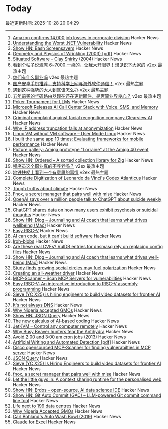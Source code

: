 # Today

最近更新时间: 2025-10-28 20:04:29

--- 
1. [Amazon confirms 14,000 job losses in corporate division](https://www.bbc.com/news/articles/c1m3zm9jnl1o) Hacker News
2. [Understanding the Worst .NET Vulnerability](https://andrewlock.net/understanding-the-worst-dotnet-vulnerability-request-smuggling-and-cve-2025-55315/) Hacker News
3. [Show HN: Bash Screensavers](https://github.com/attogram/bash-screensavers) Hacker News
4. [Geometry and Physics of Wrinkling (2003) [pdf]](https://softmath.seas.harvard.edu/wp-content/uploads/2019/10/2003-03.pdf) Hacker News
5. [Situated Software – Clay Shirky (2004)](http://shirky.com/essays/situated-software/) Hacker News
6. [看到个帖子说酒席 6~7000 一桌的，让我大开眼界！想见识下大家的](https://www.v2ex.com/t/1168928) v2ex 最热主题
7. [你们有什么副业吗](https://www.v2ex.com/t/1168877) v2ex 最热主题
8. [国产安卓手机推荐，支持科学上网与海外软件通信！](https://www.v2ex.com/t/1168796) v2ex 最热主题
9. [遇到这种强势的大人到底该怎么办](https://www.v2ex.com/t/1168872) v2ex 最热主题
10. [五年前买的华硕路由器现在还在更新固件，是否算业界良心？](https://www.v2ex.com/t/1168788) v2ex 最热主题
11. [Poker Tournament for LLMs](https://pokerbattle.ai/event) Hacker News
12. [Microsoft Releases AI Call Center Stack with Voice, SMS, and Memory](https://github.com/microsoft/call-center-ai) Hacker News
13. [Criminal complaint against facial recognition company Clearview AI](https://noyb.eu/en/criminal-complaint-against-facial-recognition-company-clearview-ai) Hacker News
14. [Why IP address truncation fails at anonymization](https://00f.net/2025/10/27/ip-anonymization/) Hacker News
15. [Linux VM without VM software – User Mode Linux](https://popovicu.com/posts/linux-vm-without-vm-software-user-mode/) Hacker News
16. [I built the same app 10 times: Evaluating frameworks for mobile performance](https://www.lorenstew.art/blog/10-kanban-boards/) Hacker News
17. [Picture gallery: Amiga prototype "Lorraine" at the Amiga 40 event](https://www.amiga-news.de/en/news/AN-2025-10-00110-EN.html) Hacker News
18. [Show HN: Ordered – A sorted collection library for Zig](https://news.ycombinator.com/item?id=45729457) Hacker News
19. [程序员这个职业真的不养老吗？](https://www.v2ex.com/t/1168799) v2ex 最热主题
20. [地铁扶梯上看到一个有意思的事情](https://www.v2ex.com/t/1168795) v2ex 最热主题
21. [Complete Digitization of Leonardo da Vinci's Codex Atlanticus](https://www.openculture.com/2025/10/digitization-of-leonardo-da-vincis-codex-atlanticus.html) Hacker News
22. [Tough truths about climate](https://www.gatesnotes.com/home/home-page-topic/reader/three-tough-truths-about-climate) Hacker News
23. [Fnox, a secret manager that pairs well with mise](https://github.com/jdx/mise/discussions/6779) Hacker News
24. [OpenAI says over a million people talk to ChatGPT about suicide weekly](https://techcrunch.com/2025/10/27/openai-says-over-a-million-people-talk-to-chatgpt-about-suicide-weekly/) Hacker News
25. [ChatGPT shares data on how many users exhibit psychosis or suicidal thoughts](https://www.bbc.com/news/articles/c5yd90g0q43o) Hacker News
26. [Show HN: Dlog – Journaling and AI coach that learns what drives wellbeing (Mac)](https://dlog.pro/) Hacker News
27. [Easy RISC-V](https://dramforever.github.io/easyriscv/) Hacker News
28. [AI can code, but it can't build software](https://bytesauna.com/post/coding-vs-software-engineering) Hacker News
29. [Iroh-blobs](https://www.iroh.computer/blog/iroh-blobs-0-95-new-features) Hacker News
30. [Are these real CVEs? VulDB entries for dnsmasq rely on replacing config files](https://seclists.org/oss-sec/2025/q4/79) Hacker News
31. [Show HN: Dlog – Journaling and AI coach that learns what drives well-being (Mac)](https://dlog.pro/) Hacker News
32. [Study finds growing social circles may fuel polarization](https://phys.org/news/2025-10-friends-division-social-circles-fuel.html) Hacker News
33. [Creating an all-weather driver](https://waymo.com/blog/2025/10/creating-an-all-weather-driver) Hacker News
34. [MCP-Scanner – Scan MCP Servers for vulnerabilities](https://github.com/cisco-ai-defense/mcp-scanner) Hacker News
35. [Easy RISC-V: An interactive introduction to RISC-V assembly programming](https://dramforever.github.io/easyriscv/) Hacker News
36. [Sieve (YC X25) is hiring engineers to build video datasets for frontier AI](https://www.sievedata.com/) Hacker News
37. [It's not always DNS](https://notes.pault.ag/its-not-always-dns/) Hacker News
38. [Why Nigeria accepted GMOs](https://www.asimov.press/p/nigeria-crops) Hacker News
39. [Show HN: JSON Query](https://jsonquerylang.org/) Hacker News
40. [The new calculus of AI-based coding](https://blog.joemag.dev/2025/10/the-new-calculus-of-ai-based-coding.html) Hacker News
41. [JetKVM – Control any computer remotely](https://jetkvm.com/) Hacker News
42. [Why Busy Beaver hunters fear the Antihydra](https://benbrubaker.com/why-busy-beaver-hunters-fear-the-antihydra/) Hacker News
43. [Avoid 2:00 and 3:00 am cron jobs (2013)](https://www.endpointdev.com/blog/2013/04/avoid-200-and-300-am-cron-jobs/) Hacker News
44. [Artificial Writing and Automated Detection [pdf]](https://www.nber.org/system/files/working_papers/w34223/w34223.pdf) Hacker News
45. [Cisco opensourced MCP-Scanner for finding vulnerabilties in MCP server](https://github.com/cisco-ai-defense/mcp-scanner) Hacker News
46. [JSON Query](https://jsonquerylang.org/) Hacker News
47. [Sieve (YC X25) Is Hiring Engineers to build video datasets for frontier AI](https://www.sievedata.com/) Hacker News
48. [fnox, a secret manager that pairs well with mise](https://github.com/jdx/mise/discussions/6779) Hacker News
49. [Let the little guys in: A context sharing runtime for the personalised web](https://arjun.md/little-guys) Hacker News
50. [Show HN: Erdos – open-source, AI data science IDE](https://www.lotas.ai/erdos) Hacker News
51. [Show HN: Git Auto Commit (GAC) – LLM-powered Git commit command line tool](https://github.com/cellwebb/gac) Hacker News
52. [Life next to 199 data centres](https://www.bbc.com/news/articles/c93dnnxewdvo) Hacker News
53. [Why Nigeria Accepted GMOs](https://www.asimov.press/p/nigeria-crops) Hacker News
54. [Carl Bohland's Auto Wash Bowl (2019)](https://www.vintag.es/2019/12/the-auto-wash-bowl.html) Hacker News
55. [Claude for Excel](https://www.claude.com/claude-for-excel) Hacker News
